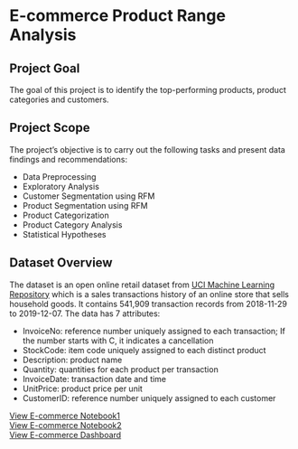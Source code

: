 # E-commerce Product Range Analysis
## Project Goal
The goal of this project is to identify the top-performing products, product categories and customers.
## Project Scope
The project’s objective is to carry out the following tasks and present data findings and recommendations:
- Data Preprocessing
- Exploratory Analysis
- Customer Segmentation using RFM 
- Product Segmentation using RFM 
- Product Categorization
- Product Category Analysis
- Statistical Hypotheses
## Dataset Overview
The dataset is an open online retail dataset from [UCI Machine Learning Repository](https://archive.ics.uci.edu/ml/datasets/online+retail#) which is a sales transactions history of an online store that sells household goods. It contains 541,909 transaction records from  2018-11-29 to 2019-12-07. The data has 7 attributes:
- InvoiceNo: reference number uniquely assigned to each transaction;
	      If the number starts with C, it indicates a cancellation
- StockCode: item code uniquely assigned to each distinct product
- Description: product name
- Quantity: quantities for each product per transaction
- InvoiceDate: transaction date and time
- UnitPrice: product price per unit
- CustomerID: reference number uniquely assigned to each customer

[View E-commerce Notebook1](https://nbviewer.org/github/DSKunth/E-commerce-Product-Range-Analysis/blob/main/final_project_ecommerce_1.ipynb)<br>
[View E-commerce Notebook2](https://nbviewer.org/github/DSKunth/E-commerce-Product-Range-Analysis/blob/main/final_project_ecommerce_2.ipynb)<br>
[View E-commerce Dashboard](https://public.tableau.com/app/profile/dorothy.kunth/viz/E-commerceDashboard_16599549421270/Dashboard2)<br>
